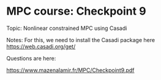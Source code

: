 # MPC course: Checkpoint 9
Topic: Nonlinear constrained MPC using Casadi

Notes: For this, we need to install the Casadi package here https://web.casadi.org/get/

Questions are here: 

https://www.mazenalamir.fr/MPC/Checkpoint9.pdf
